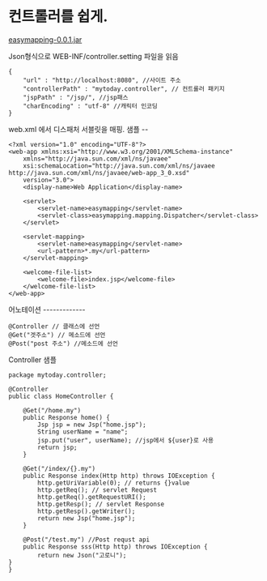 컨트롤러를 쉽게.
===========

[easymapping-0.0.1.jar](http://mylikenews.com/easymapping-0.0.1.jar)

Json형식으로 WEB-INF/controller.setting 파일을 읽음

	{
		"url" : "http://localhost:8080", //사이트 주소
		"controllerPath" : "mytoday.controller", // 컨트롤러 패키지
		"jspPath" : "/jsp/", //jsp패스
		"charEncoding" : "utf-8" //캐릭터 인코딩
	}
	
	
web.xml 에서 디스패처 서블릿을 매핑.
샘플 --

	<?xml version="1.0" encoding="UTF-8"?>
	<web-app xmlns:xsi="http://www.w3.org/2001/XMLSchema-instance"
		xmlns="http://java.sun.com/xml/ns/javaee"
		xsi:schemaLocation="http://java.sun.com/xml/ns/javaee http://java.sun.com/xml/ns/javaee/web-app_3_0.xsd"
		version="3.0">
		<display-name>Web Application</display-name>
	
		<servlet>
			<servlet-name>easymapping</servlet-name>
			<servlet-class>easymapping.mapping.Dispatcher</servlet-class>
		</servlet>
	
		<servlet-mapping>
			<servlet-name>easymapping</servlet-name>
			<url-pattern>*.my</url-pattern>
		</servlet-mapping>
	
		<welcome-file-list>
			<welcome-file>index.jsp</welcome-file>
		</welcome-file-list>
	</web-app>

어노테이션 -------------
	
	@Controller // 클래스에 선언
	@Get("겟주소") // 메소드에 선언
	@Post("post 주소") //메소드에 선언

Controller 샘플
	
	package mytoday.controller;
		
	@Controller
	public class HomeController {
	
		@Get("/home.my")
		public Response home() {
			Jsp jsp = new Jsp("home.jsp");
			String userName = "name";
			jsp.put("user", userName); //jsp에서 ${user}로 사용
			return jsp;
		}
	
		@Get("/index/{}.my")
		public Response index(Http http) throws IOException {
			http.getUriVariable(0); // returns {}value
			http.getReq(); // servlet Request
			http.getReq().getRequestURI();
			http.getResp(); // servlet Response
			http.getResp().getWriter();
			return new Jsp("home.jsp");
		}
	
		@Post("/test.my") //Post requst api
		public Response sss(Http http) throws IOException {
			return new Json("고로니");
	}
	}
	
